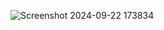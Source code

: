 ![Screenshot 2024-09-22 173834](https://github.com/user-attachments/assets/c70bdcd2-9892-4362-8eee-4812b0118c7e)
